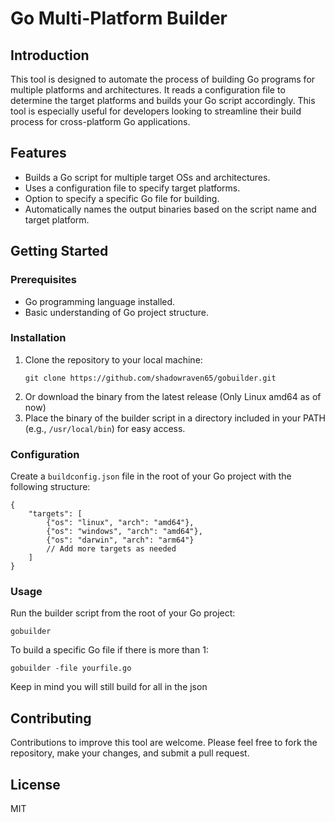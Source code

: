 # Go Multi-Platform Builder

## Introduction
This tool is designed to automate the process of building Go programs for multiple platforms and architectures. It reads a configuration file to determine the target platforms and builds your Go script accordingly. This tool is especially useful for developers looking to streamline their build process for cross-platform Go applications.

## Features
- Builds a Go script for multiple target OSs and architectures.
- Uses a configuration file to specify target platforms.
- Option to specify a specific Go file for building.
- Automatically names the output binaries based on the script name and target platform.

## Getting Started

### Prerequisites
- Go programming language installed.
- Basic understanding of Go project structure.

### Installation
1. Clone the repository to your local machine:
   ```
   git clone https://github.com/shadowraven65/gobuilder.git
   ```
2. Or download the binary from the latest release (Only Linux amd64 as of now)
3. Place the binary of the builder script in a directory included in your PATH (e.g., `/usr/local/bin`) for easy access.

### Configuration
Create a `buildconfig.json` file in the root of your Go project with the following structure:
```
{
    "targets": [
        {"os": "linux", "arch": "amd64"},
        {"os": "windows", "arch": "amd64"},
        {"os": "darwin", "arch": "arm64"}
        // Add more targets as needed
    ]
}
```

### Usage
Run the builder script from the root of your Go project:
```
gobuilder
```

To build a specific Go file if there is more than 1:
```
gobuilder -file yourfile.go
```
Keep in mind you will still build for all in the json  
## Contributing
Contributions to improve this tool are welcome. Please feel free to fork the repository, make your changes, and submit a pull request.

## License
MIT

